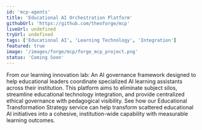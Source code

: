 ```yaml
---
id: 'mcp-agents'
title: 'Educational AI Orchestration Platform'
githubUrl: 'https://github.com/theoforge/mcp'
liveUrl: undefined
tryUrl: undefined
tags: ['Educational AI', 'Learning Technology', 'Integration']
featured: true
image: '/images/forge/mcp/forge_mcp_project.png'
status: 'Coming Soon'
---
```


From our learning innovation lab: An AI governance framework designed to help educational leaders coordinate specialized AI learning assistants across their institution. This platform aims to eliminate subject silos, streamline educational technology integration, and provide centralized ethical governance with pedagogical visibility. See how our Educational Transformation Strategy service can help transform scattered educational AI initiatives into a cohesive, institution-wide capability with measurable learning outcomes.
